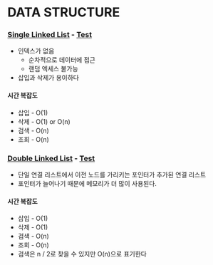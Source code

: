 # DATA STRUCTURE

### [Single Linked List](src/main/java/list/SinglyLinkedList.java) - [Test](src/test/java/list/SinglyLinkedListTest.java)
- 인덱스가 없음
  - 순차적으로 데이터에 접근
  - 랜덤 엑세스 불가능
- 삽입과 삭제가 용이하다 

#### 시간 복잡도

- 삽입 - O(1)
- 삭제 - O(1) or O(n)
- 검색 - O(n)
- 조회 - O(n)

### [Double Linked List](src/main/java/list/DoublyLinkedList.java) - [Test](src/test/java/list/DoublyLinkedListTest.java)

- 단일 연결 리스트에서 이전 노드를 가리키는 포인터가 추가된 연결 리스트
- 포인터가 늘어나기 때문에 메모리가 더 많이 사용된다.
 
#### 시간 복잡도

- 삽입 - O(1)
- 삭제 - O(1)
- 검색 - O(n)
- 조회 - O(n)
- 검색은 n / 2로 찾을 수 있지만 O(n)으로 표기한다

